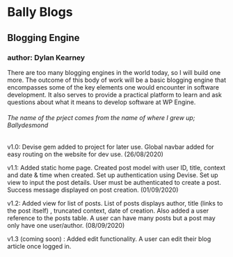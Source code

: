 # Bally Blogs
## Blogging Engine
### author: Dylan Kearney
There are too many blogging engines in the world today, so I will build one more. The outcome of this body of work will be a basic blogging engine that encompasses some of the key elements one would encounter in software development. It also serves to provide a practical platform to learn and ask questions about what it means to develop software at WP Engine. 

###### *The name of the prject comes from the name of where I grew up; Ballydesmond*

v1.0: Devise gem added to project for later use. Global navbar added for easy routing on the website for dev use. (26/08/2020)

v1.1: Added static home page. Created post model with user ID, title, context and date & time when created. Set up authentication using Devise. Set up view to input the post details. User must be authenticated to create a post. Success message displayed on post creation. (01/09/2020)

v1.2: Added view for list of posts. List of posts displays author, title (links to the post itself) , truncated context, date of creation. Also added a user reference to the posts table. A user can have many posts but a post may only have one user/author. (08/09/2020)

v1.3 (coming soon) : Added edit functionality. A user can edit their blog article once logged in.
